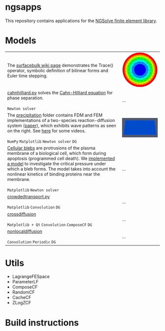 # ngsapps
This repository contains applications for the [NGSolve finite element library](https://gitlab.asc.tuwien.ac.at/jschoeberl/ngsolve-docu/wikis/home).

# Models
<table>
<tr>
<td>The <a href="https://github.com/jfpxtal/ngsapps/wiki/surfacebulk">surfacebulk wiki page</a> demonstrates the Trace() operator, symbolic definition of bilinear forms and Euler time stepping.</td>
<td><img src="https://raw.githubusercontent.com/jfpxtal/ngsapps/wiki/surfacebulk.gif" width=200px/></td>
</tr>
<tr>
<td>
<a href="https://github.com/jfpxtal/ngsapps/blob/master/cahnhilliard.py">cahnhilliard.py</a> solves the <a href="https://en.wikipedia.org/wiki/Cahn%E2%80%93Hilliard_equation">Cahn-Hilliard equation</a> for phase separation.
<br><br>
<code>Newton solver</code>
</td>
<td>...</td>
</tr>
<tr>
<td>The <a href="https://github.com/jfpxtal/ngsapps/tree/master/precip">precipitation</a> folder contains FDM and FEM implementations of a two-species reaction-diffusion system (<a href="http://www-users.math.umn.edu/~scheel/preprints/pf0.pdf">paper</a>), which exhibits wave patterns as seen on the right. See <a href="https://www.youtube.com/watch?v=-AlpHiZdJdU&list=PLePJW8tlg_8buzdhBNOOSYeuxnNdZ8ZSl">here</a> for some videos.
<br><br>
<code>NumPy</code> <code>Matplotlib</code> <code>Newton solver</code> <code>DG</code>
</td>
<td><img src="https://raw.githubusercontent.com/alexschlueter/myngsolve/master/precip_ngsolve.gif" width=900px/></td>
</tr>
<tr>
<td><a href="https://en.wikipedia.org/wiki/Bleb_(cell_biology)">Cellular blebs</a> are protrusions of the plasma membrane of a biological cell, which form during apoptosis (programmed cell death).  We <a href="https://github.com/jfpxtal/ngsapps/tree/master/bleb">implemented a model</a> to investigate the critical pressure under which a bleb forms. The model takes into account the nonlinear kinetics of binding proteins near the membrane.
<br><br>
<code>Matplotlib</code> <code>Newton solver</code>
</td>
<td>...</td>
</tr>
<tr>
<td><a href="https://github.com/jfpxtal/ngsapps/blob/master/crowdedtransport.py">crowdedtransport.py</a>
<br><br>
<code>Matplotlib</code> <code>Convolution</code> <code>DG</code>
</td>
<td>...</td>
</tr>
<tr>
<td><a href="https://github.com/jfpxtal/ngsapps/tree/master/crossdiffusion">crossdiffusion</a>
<br><br>
<code>Matplotlib + Qt</code> <code>Convolution</code> <code>ComposeCF</code> <code>DG</code>
</td>
<td>...</td>
</tr>
<tr>
<td><a href="https://github.com/jfpxtal/ngsapps/tree/master/nonlocal">nonlocaldiffusion</a>
<br><br>
<code>Convolution</code> <code>Periodic</code> <code>DG</code>
</td>
<td>...</td>
</tr>
</table>

# Utils
- LagrangeFESpace
- ParameterLF
- ComposeCF
- RandomCF
- CacheCF
- ZLogZCF

# Build instructions
